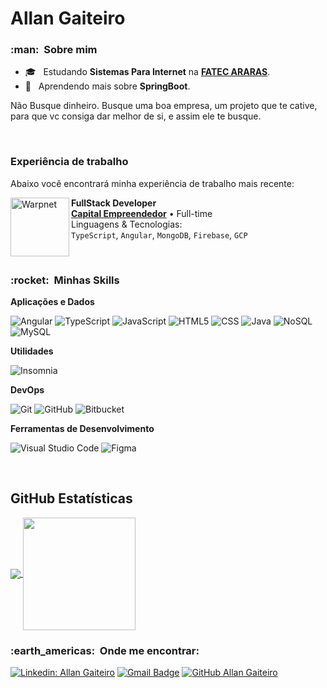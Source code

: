 # Allan Gaiteiro

<h3> :man: &nbsp;Sobre mim </h3>

- 🎓 &nbsp; Estudando **Sistemas Para Internet** na <a href="https://fatecararas.cps.sp.gov.br/">**FATEC ARARAS**</a>.
- 🌱 &nbsp; Aprendendo mais sobre **SpringBoot**.

Não Busque dinheiro. Busque uma boa empresa, um projeto que te cative, para que vc consiga dar melhor de si, e assim ele te busque.

</br>

### Experiência de trabalho

Abaixo você encontrará minha experiência de trabalho mais recente:

[<img align="left" height="94px" width="94px" alt="Warpnet" src="https://media-exp1.licdn.com/dms/image/C4D0BAQEofBTKkn8XiQ/company-logo_200_200/0/1636665481554?e=1665014400&v=beta&t=g_2UhC6IK83Uo2ASLMvRj4rMxE9mG0NSBCLQUMiSTaY"/>](https://www.capitalempreendedor.com.br/)

**FullStack Developer** \
[**Capital Empreendedor**](https://www.capitalempreendedor.com.br/) • Full-time \
Linguagens & Tecnologias:  
 `TypeScript`, `Angular`, `MongoDB`, `Firebase`, `GCP`

<br/>
<h3> :rocket: &nbsp;Minhas Skills </h3>

**Aplicações e Dados**

![Angular](https://img.shields.io/badge/-Angular-333333?style=flat&logo=Angular)
![TypeScript](https://img.shields.io/badge/-TypeScript-333333?style=flat&logo=typescript)
![JavaScript](https://img.shields.io/badge/-JavaScript-333333?style=flat&logo=javascript)
![HTML5](https://img.shields.io/badge/-HTML5-333333?style=flat&logo=HTML5)
![CSS](https://img.shields.io/badge/-CSS-333333?style=flat&logo=CSS3&logoColor=1572B6)
![Java](https://img.shields.io/badge/-Java-333333?style=flat&logo=Java&logoColor=007396)
![NoSQL](https://img.shields.io/badge/-NoSQL-333333?style=flat&logo=nosql)
![MySQL](https://img.shields.io/badge/-MySQL-333333?style=flat&logo=mysql)

**Utilidades**

![Insomnia](https://img.shields.io/badge/-Insomnia-333333?style=flat&logo=insomnia)

**DevOps**

![Git](https://img.shields.io/badge/-Git-333333?style=flat&logo=git)
![GitHub](https://img.shields.io/badge/-GitHub-333333?style=flat&logo=github)
![Bitbucket](https://img.shields.io/badge/-Bitbucket-333333?style=flat&logo=bitbucket)

**Ferramentas de Desenvolvimento**

![Visual Studio Code](https://img.shields.io/badge/-Visual%20Studio%20Code-333333?style=flat&logo=visual-studio-code&logoColor=007ACC)
![Figma](https://img.shields.io/badge/-Figma-333333?style=flat&logo=figma&logoColor=007ACC)

<br/>

## **GitHub Estatísticas**

<a href="https://github.com/AllanGaiteiro">
  <img align="center" src="https://github-readme-stats.vercel.app/api/top-langs/?username=AllanGaiteiro&theme=dracula&layout=compact&langs_count=10" />
</a>

<a href="https://github.com/AllanGaiteiro">
  <img height="180em" align="center" src="https://github-readme-stats.vercel.app/api?username=AllanGaiteiro&theme=dracula&show_icons=true&include_all_commits=true&count_private=true" />
</a>

<br/>

<h3> :earth_americas: &nbsp;Onde me encontrar: </h3>

[![Linkedin: Allan Gaiteiro](https://img.shields.io/badge/-AllanGaiteiro-blue?style=flat-square&logo=Linkedin&logoColor=white&link=https://www.linkedin.com/in/allan-gaiteiro)](https://www.linkedin.com/in/allan-gaiteiro)
[![Gmail Badge](https://img.shields.io/badge/-allansgaiteiro@gmail.com-006bed?style=flat-square&logo=Gmail&logoColor=white&link=mailto:SEU-EMAIL)](mailto:allansgaiteiro@gmail.com)
[![GitHub Allan Gaiteiro](https://img.shields.io/github/followers/AllanGaiteiro?label=follow&style=social)](https://github.com/AllanGaiteiro)

